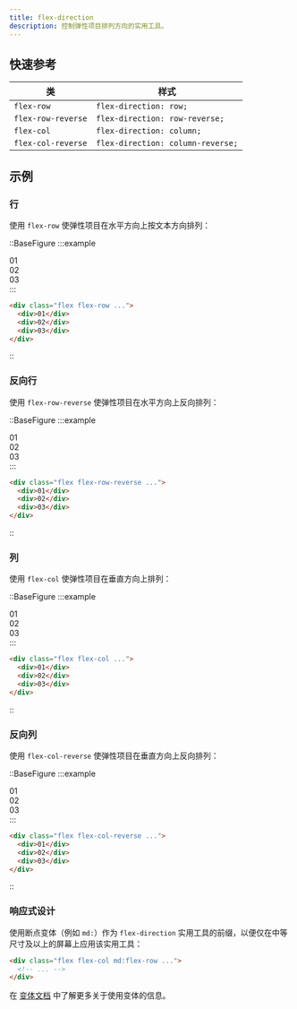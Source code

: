 ```yaml
---
title: flex-direction
description: 控制弹性项目排列方向的实用工具。
---
```


## 快速参考

| 类 | 样式 |
|-------|--------------|
| `flex-row` | `flex-direction: row;` |
| `flex-row-reverse` | `flex-direction: row-reverse;` |
| `flex-col` | `flex-direction: column;` |
| `flex-col-reverse` | `flex-direction: column-reverse;` |

## 示例

### 行

使用 `flex-row` 使弹性项目在水平方向上按文本方向排列：

::BaseFigure
:::example
<div class="flex flex-row gap-x-4 font-mono text-sm leading-6 font-bold text-white">
  <div class="flex h-14 w-14 items-center justify-center rounded-lg bg-fuchsia-500">01</div>
  <div class="flex h-14 w-14 items-center justify-center rounded-lg bg-fuchsia-500">02</div>
  <div class="flex h-14 w-14 items-center justify-center rounded-lg bg-fuchsia-500">03</div>
</div>
:::

```html
<div class="flex flex-row ...">
  <div>01</div>
  <div>02</div>
  <div>03</div>
</div>
```
::

### 反向行

使用 `flex-row-reverse` 使弹性项目在水平方向上反向排列：

::BaseFigure
:::example
<div class="flex flex-row-reverse gap-x-4 space-x-reverse font-mono text-sm leading-6 font-bold text-white">
  <div class="flex h-14 w-14 items-center justify-center rounded-lg bg-blue-500">01</div>
  <div class="flex h-14 w-14 items-center justify-center rounded-lg bg-blue-500">02</div>
  <div class="flex h-14 w-14 items-center justify-center rounded-lg bg-blue-500">03</div>
</div>
:::

```html
<div class="flex flex-row-reverse ...">
  <div>01</div>
  <div>02</div>
  <div>03</div>
</div>
```
::

### 列

使用 `flex-col` 使弹性项目在垂直方向上排列：

::BaseFigure
:::example
<div class="mx-auto flex max-w-xs flex-col space-y-4 font-mono text-sm leading-6 font-bold text-white">
  <div class="flex items-center justify-center rounded-lg bg-indigo-500 p-4">01</div>
  <div class="flex items-center justify-center rounded-lg bg-indigo-500 p-4">02</div>
  <div class="flex items-center justify-center rounded-lg bg-indigo-500 p-4">03</div>
</div>
:::

```html
<div class="flex flex-col ...">
  <div>01</div>
  <div>02</div>
  <div>03</div>
</div>
```
::

### 反向列

使用 `flex-col-reverse` 使弹性项目在垂直方向上反向排列：

::BaseFigure
:::example
<div class="mx-auto flex max-w-xs flex-col-reverse space-y-4 space-y-reverse font-mono text-sm leading-6 font-bold text-white">
  <div class="flex items-center justify-center rounded-lg bg-purple-500 p-4">01</div>
  <div class="flex items-center justify-center rounded-lg bg-purple-500 p-4">02</div>
  <div class="flex items-center justify-center rounded-lg bg-purple-500 p-4">03</div>
</div>
:::

```html
<div class="flex flex-col-reverse ...">
  <div>01</div>
  <div>02</div>
  <div>03</div>
</div>
```
::


### 响应式设计

使用断点变体（例如 `md:`）作为 `flex-direction` 实用工具的前缀，以便仅在中等尺寸及以上的屏幕上应用该实用工具：

```html
<div class="flex flex-col md:flex-row ...">
  <!-- ... -->
</div>
```

在 [变体文档](https://tailwindcss.com/docs/responsive-design) 中了解更多关于使用变体的信息。

